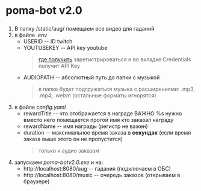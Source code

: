 # poma-bot v2.0
###
1.  В папку /static/aug/ помещаем все видео для гаданий
2.  в файле _.env_
    - USERID -- ID twitch
    - YOUTUBEKEY -- API key youtube
        > [где получить](https://console.cloud.google.com/apis/credentials) зарегистрироваться и во вкладке Сredentials получит API Key
    - AUDIOPATH -- абсолютный путь до папки с музыкой
        > в папке будет подгружаться музыка с расширениями: .mp3, .mp4, .webm (остальные форматы игнорятся)
3. в файле _config.yaml_
    - rewardTitle -- что отображается в награде ВАЖНО %s нужно вместо него помещается прогой имя кто заказал награду
    - rewardName -- имя награды (регистр не важен)
    - duration -- максимальное время заказа в __секундах__ (если время заказа выше этого он не пропустится)
        > только к аудио заказам
4. запускаем _poma-botv2.0.exe_ и на:
    - http://localhost:8080/aug -- гадания (подключаем в ОБС)
    - http://localhost:8080/music -- очередь заказов (открываем в браузере)
